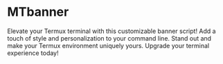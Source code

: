 # MTbanner
Elevate your Termux terminal with this customizable banner script! Add a touch of style and personalization to your command line. Stand out and make your Termux environment uniquely yours. Upgrade your terminal experience today!

